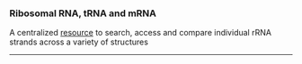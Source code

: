 ### Ribosomal RNA, tRNA and mRNA

A centralized <a href='rnas'>resource</a> to search, access and compare individual rRNA strands across a variety of structures


-----------------